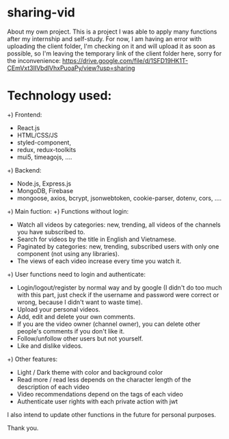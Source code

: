 # sharing-vid

About my own project. This is a project I was able to apply many functions after my internship and self-study. For now, I am having an error with uploading the client folder, I'm checking on it and will upload it as soon as possible, so I'm leaving the temporary link of the client folder here, sorry for the inconvenience:
https://drive.google.com/file/d/1SFD19HK1T-CEmVxt3lIVbdlVhxPuoaPy/view?usp=sharing

# Technology used:

+) Frontend:
- React.js
- HTML/CSS/JS
- styled-component,
- redux, redux-toolkits
- mui5, timeagojs, ....

+) Backend:
- Node.js, Express.js
- MongoDB, Firebase
- mongoose, axios, bcrypt, jsonwebtoken, cookie-parser, dotenv, cors, ....

+) Main fuction:
+) Functions without login:
- Watch all videos by categories: new, trending, all videos of the channels you have subscribed to.
- Search for videos by the title in English and Vietnamese.
- Paginated by categories: new, trending, subscribed users with only one component (not using any libraries).
- The views of each video increase every time you watch it.

+) User functions need to login and authenticate:
- Login/logout/register by normal way and by google (I didn't do too much with this part, just check if the username and password were correct or wrong, because I didn't want to waste time).
- Upload your personal videos.
- Add, edit and delete your own comments.
- If you are the video owner (channel owner), you can delete other people's comments if you don't like it.
- Follow/unfollow other users but not yourself.
- Like and dislike videos.

+) Other features:
- Light / Dark theme with color and background color
- Read more / read less depends on the character length of the description of each video
- Video recommendations depend on the tags of each video
- Authenticate user rights with each private action with jwt








I also intend to update other functions in the future for personal purposes.

Thank you.

